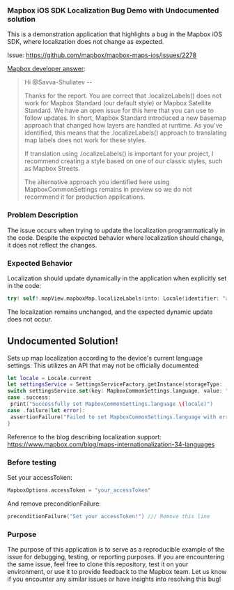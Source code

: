 ### Mapbox iOS SDK Localization Bug Demo with Undocumented solution

This is a demonstration application that highlights a bug in the Mapbox iOS SDK, where localization does not change as expected.

Issue: https://github.com/mapbox/mapbox-maps-ios/issues/2278

[Mapbox developer answer](https://github.com/mapbox/mapbox-maps-ios/issues/2278#issuecomment-2584083920):

>Hi @Savva-Shuliatev --
>
> Thanks for the report. You are correct that .localizeLabels() does not work for Mapbox Standard (our default style) or Mapbox Satellite Standard. We have an open issue for this here that you can use to follow updates. In short, Mapbox Standard introduced a new basemap approach that changed how layers are handled at runtime. As you've identified, this means that the .localizeLabels() approach to translating map labels does not work for these styles.
>
>If translation using .localizeLabels() is important for your project, I recommend creating a style based on one of our classic styles, such as Mapbox Streets.
>
>The alternative approach you identified here using MapboxCommonSettings remains in preview so we do not recommend it for production applications.
>

### Problem Description

The issue occurs when trying to update the localization programmatically in the code. Despite the expected behavior where localization should change, it does not reflect the changes.

### Expected Behavior

Localization should update dynamically in the application when explicitly set in the code:

```Swift
try! self!.mapView.mapboxMap.localizeLabels(into: Locale(identifier: "ar")) /// No effect
```

The localization remains unchanged, and the expected dynamic update does not occur.

## Undocumented Solution!

Sets up map localization according to the device's current language settings. This utilizes an API that may not be officially documented: 

```Swift
let locale = Locale.current
let settingsService = SettingsServiceFactory.getInstance(storageType: .persistent)
switch settingsService.set(key: MapboxCommonSettings.language, value: "\(locale)") {
case .success:
 print("Successfully set MapboxCommonSettings.language \(locale)")
case .failure(let error):
 assertionFailure("Failed to set MapboxCommonSettings.language with error: \(error)")
}
```

Reference to the blog describing localization support: https://www.mapbox.com/blog/maps-internationalization-34-languages

### Before testing

Set your accessToken:
```Swift
MapboxOptions.accessToken = "your_accessToken"
```

And remove preconditionFailure:
```Swift
preconditionFailure("Set your accessToken!") /// Remove this line
```


### Purpose

The purpose of this application is to serve as a reproducible example of the issue for debugging, testing, or reporting purposes. If you are encountering the same issue, feel free to clone this repository, test it on your environment, or use it to provide feedback to the Mapbox team.
Let us know if you encounter any similar issues or have insights into resolving this bug!
